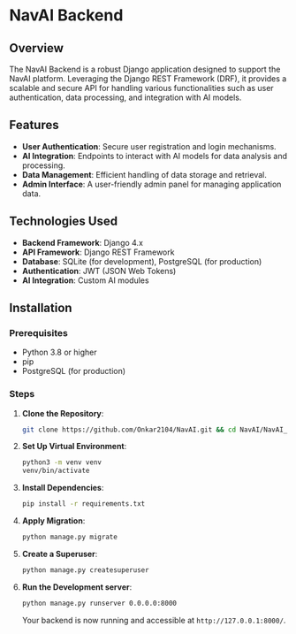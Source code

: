 # NavAI Backend

## Overview

The NavAI Backend is a robust Django application designed to support the NavAI platform. Leveraging the Django REST Framework (DRF), it provides a scalable and secure API for handling various functionalities such as user authentication, data processing, and integration with AI models.

## Features

- **User Authentication**: Secure user registration and login mechanisms.
- **AI Integration**: Endpoints to interact with AI models for data analysis and processing.
- **Data Management**: Efficient handling of data storage and retrieval.
- **Admin Interface**: A user-friendly admin panel for managing application data.

## Technologies Used

- **Backend Framework**: Django 4.x
- **API Framework**: Django REST Framework
- **Database**: SQLite (for development), PostgreSQL (for production)
- **Authentication**: JWT (JSON Web Tokens)
- **AI Integration**: Custom AI modules

## Installation

### Prerequisites

- Python 3.8 or higher
- pip
- PostgreSQL (for production)

### Steps

1. **Clone the Repository**:

   ```bash
   git clone https://github.com/Onkar2104/NavAI.git && cd NavAI/NavAI_Backend
   ```

2. **Set Up Virtual Environment**:

    ```bash
    python3 -m venv venv
    venv/bin/activate  
    ```

3. **Install Dependencies**: 

    ```bash
    pip install -r requirements.txt
    ```

4. **Apply Migration**:

    ```bash
    python manage.py migrate
    ```

5. **Create a Superuser**:

    ```bash
    python manage.py createsuperuser
    ```

6. **Run the Development server**:

    ```bash
    python manage.py runserver 0.0.0.0:8000
    ```
    Your backend is now running and accessible at `http://127.0.0.1:8000/`.
